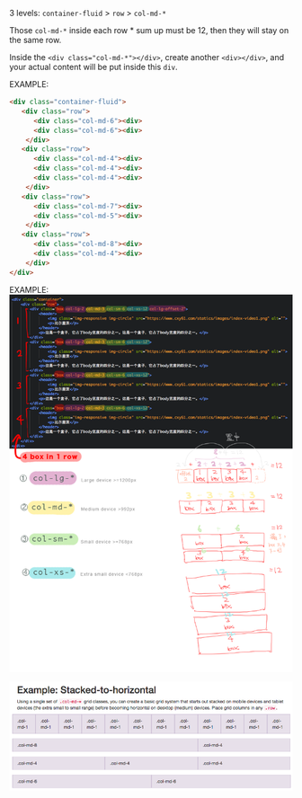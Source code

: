 3 levels:
`container-fluid`  >  `row`  >  `col-md-*`

Those `col-md-*` inside each row * sum up must be 12, then they will stay on the same row.

Inside the `<div class="col-md-*"></div>`, create another `<div></div>`, and your actual content will be put inside this `div`.

EXAMPLE:
```html
<div class="container-fluid">
   <div class="row">
      <div class="col-md-6"><div>
      <div class="col-md-6"><div>
    </div>
   <div class="row">
      <div class="col-md-4"><div>
      <div class="col-md-4"><div>
      <div class="col-md-4"><div>
    </div>
   <div class="row">
      <div class="col-md-7"><div>
      <div class="col-md-5"><div>
    </div>
   <div class="row">
      <div class="col-md-8"><div>
      <div class="col-md-4"><div>
    </div>
</div>  
```

EXAMPLE:
![BootstrapGrid-example](./image/bootstrap_12grids-explain-example.png)


![BootstrapGrid](./image/bootstrapGrid.png)
